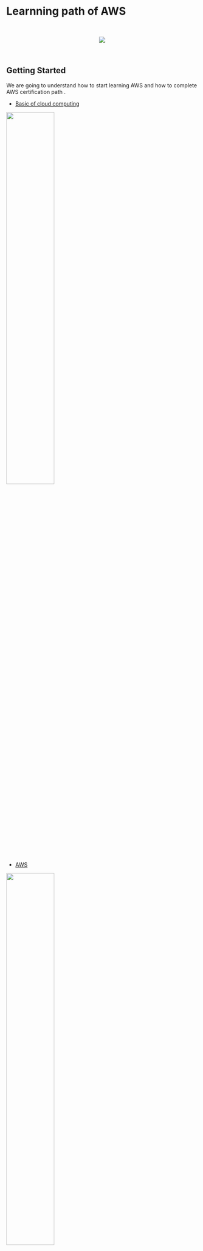 # Learnning path of AWS
<br/>
<p align="center">
  <img src="https://raw.githubusercontent.com/donnemartin/data-science-ipython-notebooks/master/images/aws.png">
</p>
<br/>

## Getting Started
We are going to understand how to start learning AWS and how to complete AWS certification path .
- [Basic of cloud computing ](https://www.youtube.com/watch?v=dH0yz-Osy54)

[<img src="https://img.youtube.com/vi/dH0yz-Osy54/maxresdefault.jpg" width="50%">](https://youtu.be/dH0yz-Osy54)

- [AWS](https://www.youtube.com/watch?v=a9__D53WsUs)

[<img src="https://img.youtube.com/vi/a9__D53WsUs/maxresdefault.jpg" width="50%">](https://youtu.be/a9__D53WsUs)

- [Documentation](https://docs.aws.amazon.com/index.html)

- [10 mIn tutorials ](https://aws.amazon.com/getting-started/tutorials/)

- [AWS Udemy course](https://www.udemy.com/course/aws-concepts/)

[<img src="https://i.udemycdn.com/course/240x135/964656_ca25_2.jpg" width="50%">](https://www.udemy.com/course/aws-concepts/)


## Prerequisites 
Having better understanding in below points helps us to work with **AWS**.
- Basic linux Knowledge .
    - Understanding Files and Directories in Linux
    - Folder permissions in linux
    - Basic linux commands
    - Schedulers
    - TCP/IP Network Management
    - Linux Scripting using bash
- Any programming language. 
- Any Scripting language.
 
## How to start AWS
- [Create a AWS account](https://aws.amazon.com/)
- learn basic services which are used in all certifications . Reference links are official AWS document links .
1. Identity and Access Management Service 
    -  [IAM ](https://docs.aws.amazon.com/IAM/latest/UserGuide/introduction.html)
    - [Identities (Users, Groups, and Roles)](https://docs.aws.amazon.com/IAM/latest/UserGuide/id.html)
    - [Access Management](https://docs.aws.amazon.com/IAM/latest/UserGuide/access.html)

2. VPC and Subnets 
    - [VPC](https://docs.aws.amazon.com/vpc/latest/userguide/what-is-amazon-vpc.html)
    - [ Security Groups in  VPC ](https://docs.aws.amazon.com/vpc/latest/userguide/VPC_SecurityGroups.html)
3. EC2 
    - [Amazon EC2](https://docs.aws.amazon.com/AWSEC2/latest/UserGuide/concepts.html)
    - [AMI](https://docs.aws.amazon.com/AWSEC2/latest/UserGuide/AMIs.html)
    - [Instance Types](https://docs.aws.amazon.com/AWSEC2/latest/UserGuide/instance-types.html)
    - [Key Pairs](https://docs.aws.amazon.com/AWSEC2/latest/UserGuide/ec2-key-pairs.html)
    - [Storage](https://docs.aws.amazon.com/AWSEC2/latest/UserGuide/Storage.html)

4. S3 
    - [ Buckets](https://docs.aws.amazon.com/AmazonS3/latest/dev/UsingBucket.html)
    - [Storage class](https://aws.amazon.com/s3/storage-classes/)

5. Cloud watch
     - [Cloudwatch](https://docs.aws.amazon.com/AmazonCloudWatch/latest/monitoring/WhatIsCloudWatch.html)
     
6. Route 53
     - [Route 53](https://docs.aws.amazon.com/Route53/latest/DeveloperGuide/Welcome.html)
     - [Routing Internet Traffic to AWS Resources](https://docs.aws.amazon.com/Route53/latest/DeveloperGuide/routing-to-aws-resources.html)
     - [Configuration](https://docs.aws.amazon.com/Route53/latest/DeveloperGuide/dns-configuring.html)